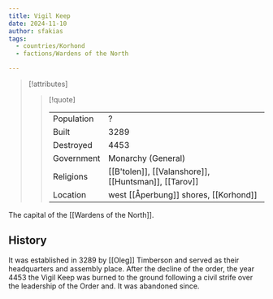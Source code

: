 ```yaml
---
title: Vigil Keep
date: 2024-11-10
author: sfakias
tags:
  - countries/Korhond
  - factions/Wardens of the North

---
```

> [!attributes]
> 
> > [!quote]
> >
> > | | |
> > | --- | --- |
> > | Population | ? |
> > | Built | 3289 |
> > | Destroyed | 4453 |
> > | Government | Monarchy (General) |
> > | Religions | [[B'tolen]], [[Valanshore]], [[Huntsman]], [[Tarov]] |
> > | Location | west [[Åperbung]] shores, [[Korhond]] |

The capital of the [[Wardens of the North]].

## History

It was established in 3289 by [[Oleg]] Timberson and served as their headquarters and assembly place. After the decline of the order, the year 4453 the Vigil Keep was burned to the ground following a civil strife over the leadership of the Order and. It was abandoned since.